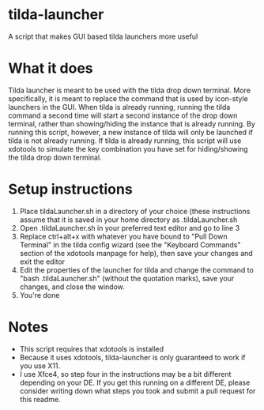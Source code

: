 # tilda-launcher
A script that makes GUI based tilda launchers more useful
# What it does
Tilda launcher is meant to be used with the tilda drop down terminal. More specifically, it is meant to replace the command that is used by icon-style launchers in the GUI. When tilda is already running, running the tilda command a second time will start a second instance of the drop down terminal, rather than showing/hiding the instance that is already running. By running this script, however, a new instance of tilda will only be launched if tilda is not already running. If tilda is already running, this script will use xdotools to simulate the key combination you have set for hiding/showing the tilda drop down terminal.
# Setup instructions
1. Place tildaLauncher.sh in a directory of your choice (these instructions assume that it is saved in your home directory as .tildaLauncher.sh
2. Open .tildaLauncher.sh in your preferred text editor and go to line 3
3. Replace ctrl+alt+x with whatever you have bound to "Pull Down Terminal" in the tilda config wizard (see the "Keyboard Commands" section of the xdotools manpage for help), then save your changes and exit the editor
4. Edit the properties of the launcher for tilda and change the command to "bash .tildaLauncher.sh" (without the quotation marks), save your changes, and close the window.
5. You're done
# Notes
* This script requires that xdotools is installed
* Because it uses xdotools, tilda-launcher is only guaranteed to work if you use X11.
* I use Xfce4, so step four in the instructions may be a bit different depending on your DE. If you get this running on a different DE, please consider writing down what steps you took and submit a pull request for this readme.
